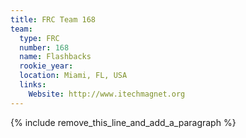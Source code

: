 ```yaml
---
title: FRC Team 168
team:
  type: FRC
  number: 168
  name: Flashbacks
  rookie_year:
  location: Miami, FL, USA
  links:
    Website: http://www.itechmagnet.org
---
```


{% include remove_this_line_and_add_a_paragraph %}